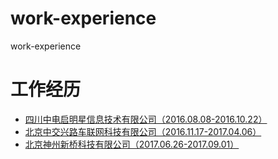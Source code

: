 # work-experience
work-experience
# 工作经历
- [四川中电启明星信息技术有限公司（2016.08.08-2016.10.22）](/aostar)
- [北京中交兴路车联网科技有限公司（2016.11.17-2017.04.06）](/sinoiov)
- [北京神州新桥科技有限公司（2017.06.26-2017.09.01）](/sino-bridge)
